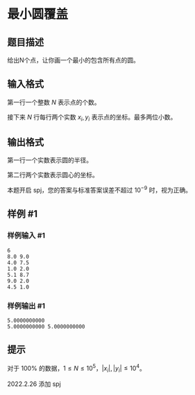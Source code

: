 # 最小圆覆盖

## 题目描述

给出N个点，让你画一个最小的包含所有点的圆。

## 输入格式

第一行一个整数 $N$ 表示点的个数。

接下来 $N$ 行每行两个实数 $x_i,y_i$ 表示点的坐标。最多两位小数。

## 输出格式

第一行一个实数表示圆的半径。

第二行两个实数表示圆心的坐标。

本题开启 spj，您的答案与标准答案误差不超过 $10^{-9}$ 时，视为正确。

## 样例 #1

### 样例输入 #1
```
6
8.0 9.0
4.0 7.5
1.0 2.0
5.1 8.7
9.0 2.0
4.5 1.0
```

### 样例输出 #1

```
5.0000000000
5.0000000000 5.0000000000
```

## 提示

对于 $100\%$ 的数据，$1\leq N\leq 10^5$，$|x_i|,|y_i|\leq 10^4$。

2022.2.26 添加 spj
